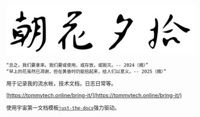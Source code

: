![logo](assets/images/logo.svg)

```
“总之，我们要拿来。我们要或使用，或存放，或毁灭。-- 2024（摘）”
“早上的花虽然已凋谢，但在黄昏时仍能拾起来，给人们以意义。-- 2025（摘）”
```

用于记录我的流水帐，技术文档，日志日常等。

[https://tommytech.online/bring-it/](https://tommytech.online/bring-it/)

使用宇宙第一文档模板[`just-the-docs`](https://just-the-docs.com/)强力驱动。
